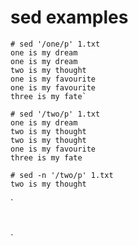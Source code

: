 

# sed examples

```
# sed '/one/p' 1.txt
one is my dream
one is my dream
two is my thought
one is my favourite
one is my favourite
three is my fate`
```

```
# sed '/two/p' 1.txt
one is my dream
two is my thought
two is my thought
one is my favourite
three is my fate
```

```
# sed -n '/two/p' 1.txt
two is my thought
```
`
# 
`
